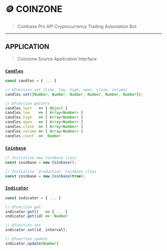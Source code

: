 # 🪙 COINZONE

> Coinbase Pro API Cryptocurrency Trading Automation Bot

---

## APPLICATION

> Coinzone Source Application Interface

### [`Candles`](./candles.js)

```js
const candles = { ... }

// @function set [time, low, high, open, close, volume]
candles.set([Number, Number, Number, Number, Number, Number]);

// @function getters
candles.last   => { Object }
candles.low    => [ Array<Number> ]
candles.high   => [ Array<Number> ]
candles.open   => [ Array<Number> ]
candles.close  => [ Array<Number> ]
candles.volume => [ Array<Number> ]
candles.count  =>  Number
```


### [`Coinbase`](./coinbase.js)

```js
// Initialize new Coinbase class
const coinbase = new Coinbase();

// Initialize `production` Coinbase class
const coinbase = new Coinbase(true);
```


### [`Indicator`](./indicator.js)

```js
const indicator = { ... }

// @function get 
indicator.get()   => { ... }
indicator.get(id) =>  Number

// @function set
indicator.set(id, interval);

// @function update
indicator.update(Number)
```